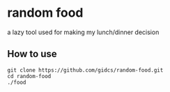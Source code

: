 # random food

a lazy tool used for making my lunch/dinner decision 


## How to use

```
git clone https://github.com/gidcs/random-food.git
cd random-food
./food
```

